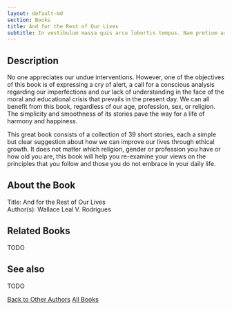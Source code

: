 ```yaml
---
layout: default-md
section: Books
title: And for the Rest of Our Lives
subtitle: In vestibulum massa quis arcu lobortis tempus. Nam pretium arcu in odio vulputate luctus.
---
```


## Description
No one appreciates our undue interventions. However, one of the objectives of this book is of expressing a cry of alert, a call for a conscious analysis regarding our imperfections and our lack of understanding in the face of the moral and educational crisis that prevails in the present day.  We can all benefit from this book, regardless of our age, profession, sex, or religion.  The simplicity and smoothness of its stories pave the way for a life of harmony and happiness.

This great book consists of a collection of 39 short stories, each a simple but clear suggestion about how we can improve our lives through ethical growth. It does not matter which religion, gender or profession you have or how old you are, this book will help you re-examine your views on the principles that you follow and those you do not embrace in your daily life.



## About the Book
Title: And for the Rest of Our Lives  
Author(s): Wallace Leal V. Rodrigues  


## Related Books
TODO


## See also
TODO


<a href="/books/other-authors" class="button">Back to Other Authors</a>
<a href="/books" class="button">All Books</a>

